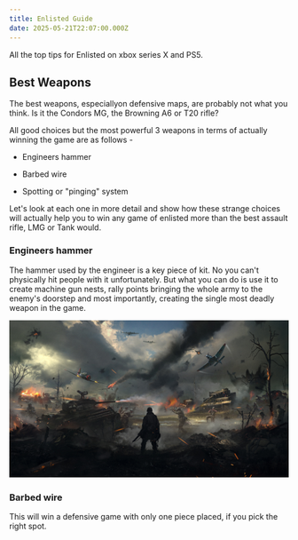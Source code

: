 ```yaml
---
title: Enlisted Guide
date: 2025-05-21T22:07:00.000Z
---
```

All the top tips for Enlisted on xbox series X and PS5.

## Best Weapons

The best weapons, especiallyon defensive maps, are probably not what you think. Is it the Condors MG, the Browning A6 or T20 rifle?

All good choices but the most powerful 3 weapons in terms of actually winning the game are as follows -

*   Engineers hammer
    
*   Barbed wire
    
*   Spotting or "pinging" system
    

Let's look at each one in more detail and show how these strange choices will actually help you to win any game of enlisted more than the best assault rifle, LMG or Tank would.

### Engineers hammer

The hammer used by the engineer is a key piece of kit. No you can't physically hit people with it unfortunately. But what you can do is use it to create machine gun nests, rally points bringing the whole army to the enemy's doorstep and most importantly, creating the single most deadly weapon in the game.

![](/assets/Hell-feature.jpg)

### Barbed wire

This will win a defensive game with only one piece placed, if you pick the right spot.